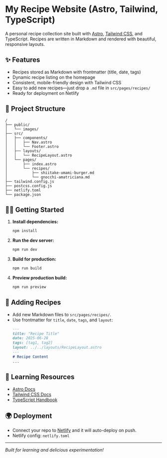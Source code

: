 # My Recipe Website (Astro, Tailwind, TypeScript)

A personal recipe collection site built with [Astro](https://astro.build), [Tailwind CSS](https://tailwindcss.com/), and TypeScript. Recipes are written in Markdown and rendered with beautiful, responsive layouts.

## ✨ Features
- Recipes stored as Markdown with frontmatter (title, date, tags)
- Dynamic recipe listing on the homepage
- Consistent, mobile-friendly design with Tailwind CSS
- Easy to add new recipes—just drop a `.md` file in `src/pages/recipes/`
- Ready for deployment on Netlify

## 🚀 Project Structure

```text
/
├── public/
│   └── images/
├── src/
│   ├── components/
│   │   ├── Nav.astro
│   │   └── Footer.astro
│   ├── layouts/
│   │   └── RecipeLayout.astro
│   └── pages/
│       ├── index.astro
│       └── recipes/
│           ├── shiitake-umami-burger.md
│           └── gnocchi-amatriciana.md
├── tailwind.config.js
├── postcss.config.js
├── netlify.toml
└── package.json
```

## 🧑‍💻 Getting Started

1. **Install dependencies:**
   ```sh
   npm install
   ```
2. **Run the dev server:**
   ```sh
   npm run dev
   ```
3. **Build for production:**
   ```sh
   npm run build
   ```
4. **Preview production build:**
   ```sh
   npm run preview
   ```

## 📝 Adding Recipes
- Add new Markdown files to `src/pages/recipes/`.
- Use frontmatter for `title`, `date`, `tags`, and `layout`:
  ```markdown
  ---
  title: "Recipe Title"
  date: 2025-06-28
  tags: [tag1, tag2]
  layout: ../../layouts/RecipeLayout.astro
  ---
  # Recipe Content
  ...
  ```

## 🌱 Learning Resources
- [Astro Docs](https://docs.astro.build/)
- [Tailwind CSS Docs](https://tailwindcss.com/docs)
- [TypeScript Handbook](https://www.typescriptlang.org/docs/)

## 🌍 Deployment
- Connect your repo to [Netlify](https://netlify.com/) and it will auto-deploy on push.
- Netlify config: `netlify.toml`

---

*Built for learning and delicious experimentation!*
